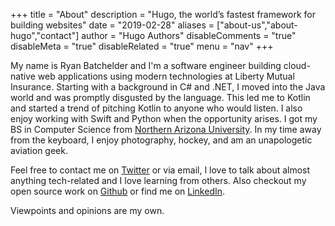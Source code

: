 +++
title = "About"
description = "Hugo, the world’s fastest framework for building websites"
date = "2019-02-28"
aliases = ["about-us","about-hugo","contact"]
author = "Hugo Authors"
disableComments = "true"
disableMeta = "true"
disableRelated = "true"
menu = "nav"
+++

My name is Ryan Batchelder and I'm a software engineer building cloud-native web applications using modern technologies at Liberty Mutual Insurance. Starting with a background in C# and .NET, I moved into the Java world and was promptly disgusted by the language. This led me to Kotlin and started a trend of pitching Kotlin to anyone who would listen. I also enjoy working with Swift and Python when the opportunity arises. I got my BS in Computer Science from [Northern Arizona University](http://nau.edu/cefns). In my time away from the keyboard, I enjoy photography, hockey, and am an unapologetic aviation geek.

Feel free to contact me on [Twitter](https://twitter.com/rdbatch02) or via email, I love to talk about almost anything tech-related and I love learning from others. Also checkout my open source work on [Github](https://github.com/rdbatch02) or find me on [LinkedIn](https://www.linkedin.com/in/rdbatch02/).

Viewpoints and opinions are my own.




